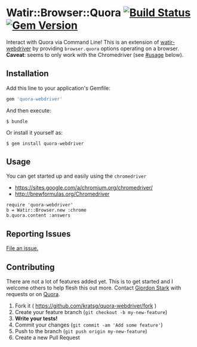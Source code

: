 # Watir::Browser::Quora [![Build Status](https://travis-ci.org/kratsg/quora-webdriver.svg?branch=master)](https://travis-ci.org/kratsg/quora-webdriver) [![Gem Version](https://badge.fury.io/rb/quora-webdriver.svg)](http://badge.fury.io/rb/quora-webdriver)

Interact with Quora via Command Line! This is an extension of [watir-webdriver](https://github.com/watir/watir-webdriver) by providing `browser.quora` options operating on a browser. **Caveat**: seems to only work with the Chromedriver (see [#usage](#usage) below).

## Installation

Add this line to your application's Gemfile:

```ruby
gem 'quora-webdriver'
```

And then execute:

    $ bundle

Or install it yourself as:

    $ gem install quora-webdriver

## Usage

You can get started up and easily using the `chromedriver`
- https://sites.google.com/a/chromium.org/chromedriver/
- http://brewformulas.org/Chromedriver

```
require 'quora-webdriver'
b = Watir::Browser.new :chrome
b.quora.content :answers
```

## Reporting Issues
[File an issue.](https://github.com/kratsg/quora-webdriver/issues/new)

## Contributing
There are not a lot of features added yet. This is to get started and I welcome others to help flesh this out more. Contact [Giordon Stark](https://github.com/kratsg) with requests or on [Quora](https://www.quora.com/Giordon-Stark/).

1. Fork it ( https://github.com/kratsg/quora-webdriver/fork )
2. Create your feature branch (`git checkout -b my-new-feature`)
3. **Write your tests!**
4. Commit your changes (`git commit -am 'Add some feature'`)
5. Push to the branch (`git push origin my-new-feature`)
6. Create a new Pull Request
